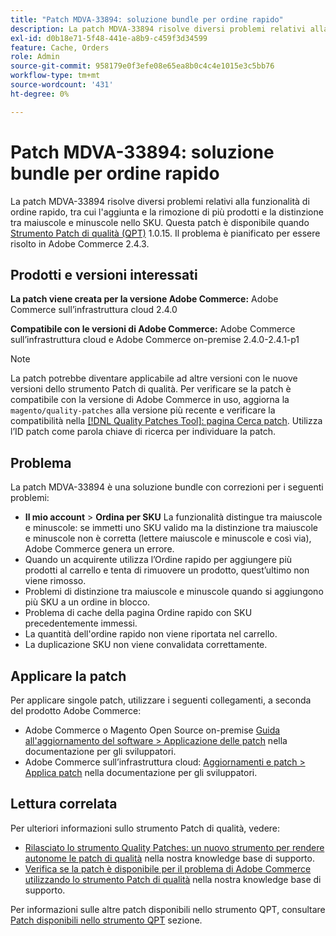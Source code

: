 ```yaml
---
title: "Patch MDVA-33894: soluzione bundle per ordine rapido"
description: La patch MDVA-33894 risolve diversi problemi relativi alla funzionalità di ordine rapido, tra cui l'aggiunta e la rimozione di più prodotti e la distinzione tra maiuscole e minuscole nello SKU. Questa patch è disponibile quando è installato [Quality Patches Tool (QPT)](https://devdocs.magento.com/guides/v2.4/comp-mgr/patching.html#mqp) 1.0.15. Il problema è pianificato per essere risolto in Adobe Commerce 2.4.3.
exl-id: d0b18e71-5f48-441e-a8b9-c459f3d34599
feature: Cache, Orders
role: Admin
source-git-commit: 958179e0f3efe08e65ea8b0c4c4e1015e3c5bb76
workflow-type: tm+mt
source-wordcount: '431'
ht-degree: 0%

---
```


# Patch MDVA-33894: soluzione bundle per ordine rapido

La patch MDVA-33894 risolve diversi problemi relativi alla funzionalità di ordine rapido, tra cui l&#39;aggiunta e la rimozione di più prodotti e la distinzione tra maiuscole e minuscole nello SKU. Questa patch è disponibile quando [Strumento Patch di qualità (QPT)](https://devdocs.magento.com/guides/v2.4/comp-mgr/patching.html#mqp) 1.0.15. Il problema è pianificato per essere risolto in Adobe Commerce 2.4.3.

## Prodotti e versioni interessati

**La patch viene creata per la versione Adobe Commerce:** Adobe Commerce sull’infrastruttura cloud 2.4.0

**Compatibile con le versioni di Adobe Commerce:** Adobe Commerce sull’infrastruttura cloud e Adobe Commerce on-premise 2.4.0-2.4.1-p1

>[!NOTE]
>
>La patch potrebbe diventare applicabile ad altre versioni con le nuove versioni dello strumento Patch di qualità. Per verificare se la patch è compatibile con la versione di Adobe Commerce in uso, aggiorna la `magento/quality-patches` alla versione più recente e verificare la compatibilità nella [[!DNL Quality Patches Tool]: pagina Cerca patch](https://devdocs.magento.com/quality-patches/tool.html#patch-grid). Utilizza l’ID patch come parola chiave di ricerca per individuare la patch.

## Problema

La patch MDVA-33894 è una soluzione bundle con correzioni per i seguenti problemi:

* **Il mio account** > **Ordina per SKU** La funzionalità distingue tra maiuscole e minuscole: se immetti uno SKU valido ma la distinzione tra maiuscole e minuscole non è corretta (lettere maiuscole e minuscole e così via), Adobe Commerce genera un errore.
* Quando un acquirente utilizza l’Ordine rapido per aggiungere più prodotti al carrello e tenta di rimuovere un prodotto, quest’ultimo non viene rimosso.
* Problemi di distinzione tra maiuscole e minuscole quando si aggiungono più SKU a un ordine in blocco.
* Problema di cache della pagina Ordine rapido con SKU precedentemente immessi.
* La quantità dell&#39;ordine rapido non viene riportata nel carrello.
* La duplicazione SKU non viene convalidata correttamente.

## Applicare la patch

Per applicare singole patch, utilizzare i seguenti collegamenti, a seconda del prodotto Adobe Commerce:

* Adobe Commerce o Magento Open Source on-premise [Guida all&#39;aggiornamento del software > Applicazione delle patch](https://devdocs.magento.com/guides/v2.4/comp-mgr/patching/mqp.html) nella documentazione per gli sviluppatori.
* Adobe Commerce sull’infrastruttura cloud: [Aggiornamenti e patch > Applica patch](https://devdocs.magento.com/cloud/project/project-patch.html) nella documentazione per gli sviluppatori.

## Lettura correlata

Per ulteriori informazioni sullo strumento Patch di qualità, vedere:

* [Rilasciato lo strumento Quality Patches: un nuovo strumento per rendere autonome le patch di qualità](/help/announcements/adobe-commerce-announcements/magento-quality-patches-released-new-tool-to-self-serve-quality-patches.md) nella nostra knowledge base di supporto.
* [Verifica se la patch è disponibile per il problema di Adobe Commerce utilizzando lo strumento Patch di qualità](/help/support-tools/patches-available-in-qpt-tool/check-patch-for-magento-issue-with-magento-quality-patches.md) nella nostra knowledge base di supporto.

Per informazioni sulle altre patch disponibili nello strumento QPT, consultare [Patch disponibili nello strumento QPT](https://support.magento.com/hc/en-us/sections/360010506631-Patches-available-in-QPT-tool-) sezione.
